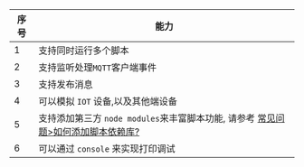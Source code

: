 | 序号 | 能力                                                                                                                             |
| ---- | -------------------------------------------------------------------------------------------------------------------------------- |
| 1    | 支持同时运行多个脚本                                                                                                             |
| 2    | 支持监听处理`MQTT`客户端事件                                                                                                     |
| 3    | 支持发布消息                                                                                                                     |
| 4    | 可以模拟 `IOT` 设备,以及其他端设备                                                                                               |
| 5    | 支持添加第三方 `node modules`来丰富脚本功能, 请参考 [常见问题>如何添加脚本依赖库?](zh-cn/question/how-to-add-support-modules.md) |
| 6    | 可以通过 `console` 来实现打印调试                                                                                                |
